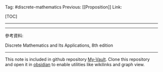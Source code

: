 Tag: #discrete-mathematics 
Previous: [[Proposition]]
Link: 

[TOC]

---



---

參考資料:

Discrete Mathematics and Its Applications, 8th edition

---

This note is included in github repository [My-Vault](https://github.com/LittleD3092/My-Vault.git). Clone this repository and open it in [obsidian](https://obsidian.md/) to enable utilities like wikilinks and graph view.
